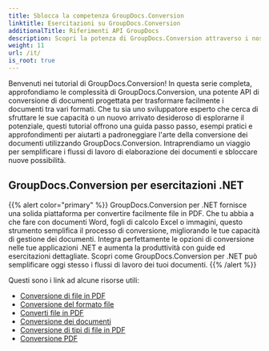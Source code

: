 ```yaml
---
title: Sblocca la competenza GroupDocs.Conversion
linktitle: Esercitazioni su GroupDocs.Conversion
additionalTitle: Riferimenti API GroupDocs
description: Scopri la potenza di GroupDocs.Conversion attraverso i nostri tutorial. Impara a convertire facilmente i documenti tra formati per un'integrazione perfetta del flusso di lavoro.
weight: 11
url: /it/
is_root: true
---
```


Benvenuti nei tutorial di GroupDocs.Conversion! In questa serie completa, approfondiamo le complessità di GroupDocs.Conversion, una potente API di conversione di documenti progettata per trasformare facilmente i documenti tra vari formati. Che tu sia uno sviluppatore esperto che cerca di sfruttare le sue capacità o un nuovo arrivato desideroso di esplorarne il potenziale, questi tutorial offrono una guida passo passo, esempi pratici e approfondimenti per aiutarti a padroneggiare l'arte della conversione dei documenti utilizzando GroupDocs.Conversion. Intraprendiamo un viaggio per semplificare i flussi di lavoro di elaborazione dei documenti e sbloccare nuove possibilità.

## GroupDocs.Conversion per esercitazioni .NET
{{% alert color="primary" %}}
GroupDocs.Conversion per .NET fornisce una solida piattaforma per convertire facilmente file in PDF. Che tu abbia a che fare con documenti Word, fogli di calcolo Excel o immagini, questo strumento semplifica il processo di conversione, migliorando le tue capacità di gestione dei documenti. Integra perfettamente le opzioni di conversione nelle tue applicazioni .NET e aumenta la produttività con guide ed esercitazioni dettagliate. Scopri come GroupDocs.Conversion per .NET può semplificare oggi stesso i flussi di lavoro dei tuoi documenti.
{{% /alert %}}

Questi sono i link ad alcune risorse utili:
 
- [Conversione di file in PDF](./net/file-conversion-to-pdf/)
- [Conversione del formato file](./net/file-format-conversion-tutorials/)
- [Converti file in PDF](./net/convert-files-to-pdf/)
- [Conversione dei documenti](./net/document-conversion/)
- [Conversione di tipi di file in PDF](./net/converting-file-types-to-pdf/)
- [Conversione PDF](./net/pdf-conversion/)